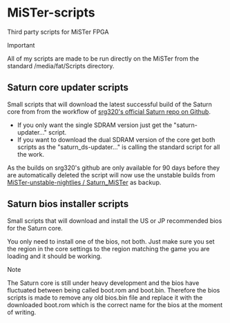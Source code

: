 # MiSTer-scripts
Third party scripts for MiSTer FPGA

> [!IMPORTANT]
> All of my scripts are made to be run directly on the MiSTer from the standard /media/fat/Scripts directory.



## Saturn core updater scripts
Small scripts that will download the latest successful build of the Saturn core from  from the workflow of [srg320's official Saturn repo on Github](https://github.com/srg320/Saturn_MiSTer).

- If you only want the single SDRAM version just get the "saturn-updater..." script.
- If you want to download the dual SDRAM version of the core get both scripts as the "saturn_ds-updater..." is calling the standard script for all the work.

As the builds on srg320's github are only available for 90 days before they are automatically deleted the script will now use the unstable builds from [MiSTer-unstable-nightlies /
Saturn_MiSTer](https://github.com/MiSTer-unstable-nightlies/Saturn_MiSTer) as backup.


## Saturn bios installer scripts
Small scripts that will download and install the US or JP recommended bios for the Saturn core.

You only need to install one of the bios, not both. Just make sure you set the region in the core settings to the region matching the game you are loading and it should be working.

> [!NOTE]
> The Saturn core is still under heavy development and the bios have fluctuated between being called boot.rom and boot.bin.
> Therefore the bios scripts is made to remove any old bios.bin file and replace it with the downloaded boot.rom which is the correct name for the bios at the moment of writing.

